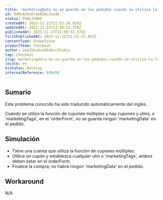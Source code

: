 ```yaml
---
title: 'marketingData no se guarda en los pedidos cuando se utiliza la función de cupones múltiples y utms'
id: OUMc8x9sEcdp8ZbLIka4b
status: PUBLISHED
createdAt: 2023-11-22T21:53:36.924Z
updatedAt: 2023-11-23T13:50:52.378Z
publishedAt: 2023-11-23T13:50:52.378Z
firstPublishedAt: 2023-11-22T21:53:37.493Z
contentType: knownIssue
productTeam: Checkout
author: 2mXZkbi0oi061KicTExNjo
tag: Checkout
slug: marketingdata-no-se-guarda-en-los-pedidos-cuando-se-utiliza-la-funcion-de-cupones-multiples-y-utms
locale: es
kiStatus: Backlog
internalReference: 936458
---
```


## Sumario

<div class="alert alert-info">
  <p>Este problema conocido ha sido traducido automáticamente del inglés.</p>
</div>


Cuando se utiliza la función de cupones múltiples y hay cupones y utms, o 'marketingTags', en el 'orderForm', no se guarda ningún 'marketingData' en el pedido.



## Simulación



- Tiene una cuenta que utiliza la función de cupones múltiples;
- Utilice un cupón y establezca cualquier utm o 'marketingTags', ambos deben estar en el orderForm;
- Finalice la compra; no habrá ningún 'marketingData' en el pedido.



## Workaround


N/A





